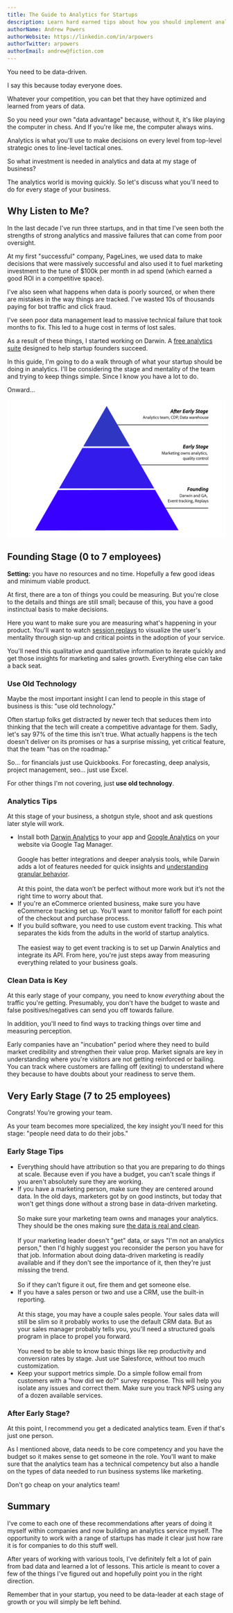 ```yaml
---
title: The Guide to Analytics for Startups
description: Learn hard earned tips about how you should implement analytics at every stage of your startup.
authorName: Andrew Powers
authorWebsite: https://linkedin.com/in/arpowers
authorTwitter: arpowers
authorEmail: andrew@fiction.com
---
```


You need to be data-driven.

I say this because today everyone does.

Whatever your competition, you can bet that they have optimized and learned from years of data.

So you need your own "data advantage" because, without it, it's like playing the computer in chess. And If you're like me, the computer always wins.

Analytics is what you'll use to make decisions on every level from top-level strategic ones to line-level tactical ones.

So what investment is needed in analytics and data at my stage of business?

The analytics world is moving quickly. So let's discuss what you'll need to do for every stage of your business.

## Why Listen to Me?

In the last decade I've run three startups, and in that time I've seen both the strengths of strong analytics and massive failures that can come from poor oversight.

At my first "successful" company, PageLines, we used data to make decisions that were massively successful and also used it to fuel marketing investment to the tune of $100k per month in ad spend (which earned a good ROI in a competitive space).

I've also seen what happens when data is poorly sourced, or when there are mistakes in the way things are tracked. I've wasted 10s of thousands paying for bot traffic and click fraud.

I've seen poor data management lead to massive technical failure that took months to fix. This led to a huge cost in terms of lost sales.

As a result of these things, I started working on Darwin. A [free analytics suite](https://www.darwin.so) designed to help startup founders succeed.

In this guide, I'm going to do a walk through of what your startup should be doing in analytics. I'll be considering the stage and mentality of the team and trying to keep things simple. Since I know you have a lot to do.

Onward...

![Analytics Stages](./stages-analytics.jpg)

## Founding Stage (0 to 7 employees)

**Setting:** you have no resources and no time. Hopefully a few good ideas and minimum viable product.

At first, there are a ton of things you could be measuring. But you're close to the details and things are still small; because of this, you have a good instinctual basis to make decisions.

Here you want to make sure you are measuring what's happening in your product. You'll want to watch [session replays](https://www.darwin.so/features/replay) to visualize the user's mentality through sign-up and critical points in the adoption of your service.

You'll need this qualitative and quantitative information to iterate quickly and get those insights for marketing and sales growth. Everything else can take a back seat.

### Use Old Technology

Maybe the most important insight I can lend to people in this stage of business is this: "use old technology."

Often startup folks get distracted by newer tech that seduces them into thinking that the tech will create a competitive advantage for them. Sadly, let's say 97% of the time this isn't true. What actually happens is the tech doesn't deliver on its promises or has a surprise missing, yet critical feature, that the team "has on the roadmap."

So... for financials just use Quickbooks. For forecasting, deep analysis, project management, seo... just use Excel.

For other things I'm not covering, just **use old technology**.

### Analytics Tips

At this stage of your business, a shotgun style, shoot and ask questions later style will work.

- Install both [Darwin Analytics](https://www.darwin.so) to your app and [Google Analytics](https://analytics.google.com/analytics/web/) on your website via Google Tag Manager.<br/><br/>Google has better integrations and deeper analysis tools, while Darwin adds a lot of features needed for quick insights and [understanding granular behavior](https://www.darwin.so/features/behavior).<br/><br/>At this point, the data won’t be perfect without more work but it’s not the right time to worry about that.
- If you're an eCommerce oriented business, make sure you have eCommerce tracking set up. You'll want to monitor falloff for each point of the checkout and purchase process.
- If you build software, you need to use custom event tracking. This what separates the kids from the adults in the world of startup analytics.<br/><br/>The easiest way to get event tracking is to set up Darwin Analytics and integrate its API. From here, you're just steps away from measuring everything related to your business goals.

### Clean Data is Key

At this early stage of your company, you need to know _everything_ about the traffic you're getting. Presumably, you don't have the budget to waste and false positives/negatives can send you off towards failure.

In addition, you'll need to find ways to tracking things over time and measuring perception.

Early companies have an "incubation" period where they need to build market credibility and strengthen their value prop. Market signals are key in understanding where you're visitors are not getting reinforced or bailing. You can track where customers are falling off (exiting) to understand where they because to have doubts about your readiness to serve them.

## Very Early Stage (7 to 25 employees)

Congrats! You’re growing your team.

As your team becomes more specialized, the key insight you'll need for this stage: "people need data to do their jobs."

### Early Stage Tips

- Everything should have attribution so that you are preparing to do things at scale. Because even if you have a budget, you can't scale things if you aren't absolutely sure they are working.
- If you have a marketing person, make sure they are centered around data. In the old days, marketers got by on good instincts, but today that won't get things done without a strong base in data-driven marketing.<br/><br/>So make sure your marketing team owns and manages your analytics. They should be the ones making sure [the data is real and clean](https://www.darwin.so/features/bots).<br/><br/>If your marketing leader doesn't "get" data, or says "I'm not an analytics person," then I'd highly suggest you reconsider the person you have for that job. Information about doing data-driven marketing is readily available and if they don't see the importance of it, then they're just missing the trend.<br/><br/>So if they can’t figure it out, fire them and get someone else.
- If you have a sales person or two and use a CRM, use the built-in reporting. <br/><br/>At this stage, you may have a couple sales people. Your sales data will still be slim so it probably works to use the default CRM data. But as your sales manager probably tells you, you'll need a structured goals program in place to propel you forward.<br/><br/>You need to be able to know basic things like rep productivity and conversion rates by stage. Just use Salesforce, without too much customization.
- Keep your support metrics simple. Do a simple follow email from customers with a "how did we do?" survey response. This will help you isolate any issues and correct them. Make sure you track NPS using any of a dozen available services.

### After Early Stage?

At this point, I recommend you get a dedicated analytics team. Even if that's just one person.

As I mentioned above, data needs to be core competency and you have the budget so it makes sense to get someone in the role. You'll want to make sure that the analytics team has a technical competency but also a handle on the types of data needed to run business systems like marketing.

Don't go cheap on your analytics team!

## Summary

I’ve come to each one of these recommendations after years of doing it myself within companies and now building an analytics service myself. The opportunity to work with a range of startups has made it clear just how rare it is for companies to do this stuff well.

After years of working with various tools, I've definitely felt a lot of pain from bad data and learned a lot of lessons. This article is meant to cover a few of the things I've figured out and hopefully point you in the right direction.

Remember that in your startup, you need to be data-leader at each stage of growth or you will simply be left behind.
